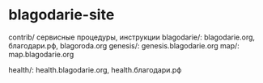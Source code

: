 # blagodarie-site
contrib/                    сервисные процедуры, инструкции
blagodarie/:                blagodarie.org, благодари.рф, blagoroda.org
genesis/:                   genesis.blagodarie.org
map/:                       map.blagodarie.org

health/:                    health.blagodarie.org, health.благодари.рф
